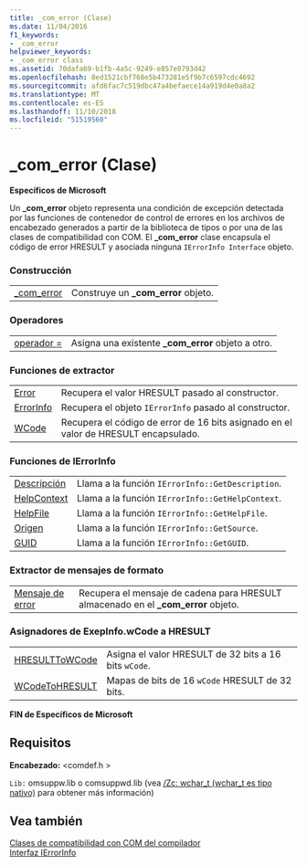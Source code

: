 ```yaml
---
title: _com_error (Clase)
ms.date: 11/04/2016
f1_keywords:
- _com_error
helpviewer_keywords:
- _com_error class
ms.assetid: 70dafa69-b1fb-4a5c-9249-e857e0793d42
ms.openlocfilehash: 8ed1521cbf768e5b473281e5f9b7c6597cdc4692
ms.sourcegitcommit: afd6fac7c519dbc47a4befaece14a919d4e0a8a2
ms.translationtype: MT
ms.contentlocale: es-ES
ms.lasthandoff: 11/10/2018
ms.locfileid: "51519560"
---
```

# <a name="comerror-class"></a>_com_error (Clase)

**Específicos de Microsoft**

Un **_com_error** objeto representa una condición de excepción detectada por las funciones de contenedor de control de errores en los archivos de encabezado generados a partir de la biblioteca de tipos o por una de las clases de compatibilidad con COM. El **_com_error** clase encapsula el código de error HRESULT y asociada ninguna `IErrorInfo Interface` objeto.

### <a name="construction"></a>Construcción

|||
|-|-|
|[_com_error](../cpp/com-error-com-error.md)|Construye un **_com_error** objeto.|

### <a name="operators"></a>Operadores

|||
|-|-|
|[operador =](../cpp/com-error-operator-equal.md)|Asigna una existente **_com_error** objeto a otro.|

### <a name="extractor-functions"></a>Funciones de extractor

|||
|-|-|
|[Error](../cpp/com-error-error.md)|Recupera el valor HRESULT pasado al constructor.|
|[ErrorInfo](../cpp/com-error-errorinfo.md)|Recupera el objeto `IErrorInfo` pasado al constructor.|
|[WCode](../cpp/com-error-wcode.md)|Recupera el código de error de 16 bits asignado en el valor de HRESULT encapsulado.|

### <a name="ierrorinfo-functions"></a>Funciones de IErrorInfo

|||
|-|-|
|[Descripción](../cpp/com-error-description.md)|Llama a la función `IErrorInfo::GetDescription`.|
|[HelpContext](../cpp/com-error-helpcontext.md)|Llama a la función `IErrorInfo::GetHelpContext`.|
|[HelpFile](../cpp/com-error-helpfile.md)|Llama a la función `IErrorInfo::GetHelpFile`.|
|[Origen](../cpp/com-error-source.md)|Llama a la función `IErrorInfo::GetSource`.|
|[GUID](../cpp/com-error-guid.md)|Llama a la función `IErrorInfo::GetGUID`.|

### <a name="format-message-extractor"></a>Extractor de mensajes de formato

|||
|-|-|
|[Mensaje de error](../cpp/com-error-errormessage.md)|Recupera el mensaje de cadena para HRESULT almacenado en el **_com_error** objeto.|

### <a name="exepinfowcode-to-hresult-mappers"></a>Asignadores de ExepInfo.wCode a HRESULT

|||
|-|-|
|[HRESULTToWCode](../cpp/com-error-hresulttowcode.md)|Asigna el valor HRESULT de 32 bits a 16 bits `wCode`.|
|[WCodeToHRESULT](../cpp/com-error-wcodetohresult.md)|Mapas de bits de 16 `wCode` HRESULT de 32 bits.|

**FIN de Específicos de Microsoft**

## <a name="requirements"></a>Requisitos

**Encabezado:** \<comdef.h >

`Lib:` omsuppw.lib o comsuppwd.lib (vea [/Zc: wchar_t (wchar_t es tipo nativo)](../build/reference/zc-wchar-t-wchar-t-is-native-type.md) para obtener más información)

## <a name="see-also"></a>Vea también

[Clases de compatibilidad con COM del compilador](../cpp/compiler-com-support-classes.md)<br/>
[Interfaz IErrorInfo](/windows/desktop/api/oaidl/nn-oaidl-ierrorinfo)